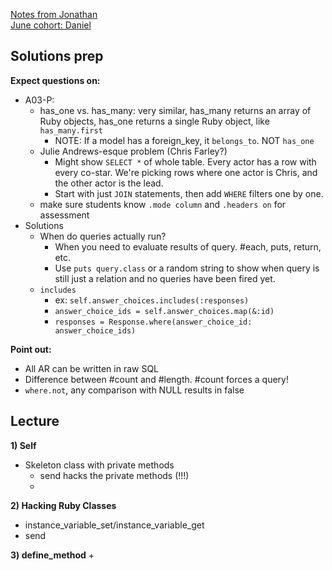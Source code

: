 [Notes from Jonathan](./previous_lectures/jonathan.md)  
[June cohort:  Daniel](./previous_lectures/june2016.rb)  

## Solutions prep

**Expect questions on:**
+ A03-P:
  + has_one vs. has_many: very similar, has_many returns an array of Ruby objects, has_one returns a single Ruby object, like `has_many.first`
    + NOTE: If a model has a foreign_key, it `belongs_to`. NOT `has_one`
  + Julie Andrews-esque problem (Chris Farley?)
    + Might show `SELECT *` of whole table. Every actor has a row with every co-star. We're picking rows where one actor is Chris, and the other actor is the lead.
    + Start with just `JOIN` statements, then add `WHERE` filters one by one.
  + make sure students know `.mode column` and `.headers on` for assessment
+ Solutions
  + When do queries actually run?
    + When you need to evaluate results of query. #each, puts, return, etc.
    + Use `puts query.class` or a random string to show when query is still just a relation and no queries have been fired yet.
  + `includes`
    + ex: `self.answer_choices.includes(:responses)`
    + `answer_choice_ids = self.answer_choices.map(&:id)`
    + `responses = Response.where(answer_choice_id: answer_choice_ids)`

**Point out:**
+ All AR can be written in raw SQL
+ Difference between #count and #length. #count forces a query!
+ `where.not`, any comparison with NULL results in false

## Lecture

**1) Self**
+ Skeleton class with private methods
  + send hacks the private methods (!!!)
  +

**2) Hacking Ruby Classes**
+ instance_variable_set/instance_variable_get
+ send

**3) define_method**
+
